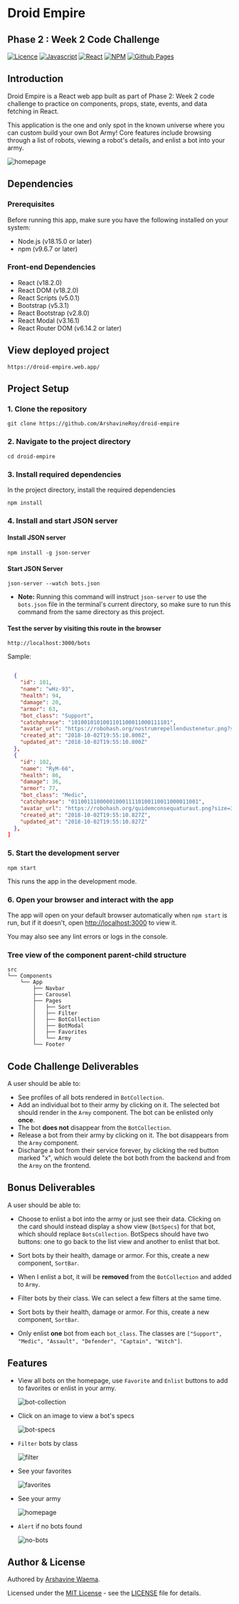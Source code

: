 # Droid Empire

## Phase 2 : Week 2 Code Challenge

[![Licence](https://img.shields.io/github/license/Ileriayo/markdown-badges?style=for-the-badge)](./LICENSE)
[![Javascript](https://img.shields.io/badge/JavaScript-F7DF1E?style=for-the-badge&logo=javascript&logoColor=black)](https://www.javascript.com)
[![React](https://img.shields.io/badge/React-20232A?style=for-the-badge&logo=react&logoColor=61DAFB)](https://react.dev/)
[![NPM](https://img.shields.io/badge/NPM-%23CB3837.svg?style=for-the-badge&logo=npm&logoColor=white)](https://www.npmjs.com/)
[![Github Pages](https://img.shields.io/badge/github%20pages-121013?style=for-the-badge&logo=github&logoColor=white)](https://pages.github.com/)

## Introduction

Droid Empire is a React web app built as part of Phase 2: Week 2 code challenge to practice on components, props, state, events, and data fetching in React.

This application is the one and only spot in the known universe where you
can custom build your own Bot Army! Core features include browsing through
a list of robots, viewing a robot's details, and enlist a bot into your army.

![homepage](public/droid-home.png)

## Dependencies

### Prerequisites

Before running this app, make sure you have the following installed on your system:

- Node.js (v18.15.0 or later)
- npm (v9.6.7 or later)

### Front-end Dependencies

- React (v18.2.0)
- React DOM (v18.2.0)
- React Scripts (v5.0.1)
- Bootstrap (v5.3.1)
- React Bootstrap (v2.8.0)
- React Modal (v3.16.1)
- React Router DOM (v6.14.2 or later)

## View deployed project

```
https://droid-empire.web.app/
```

## Project Setup

### 1. Clone the repository

```
git clone https://github.com/ArshavineRoy/droid-empire
```

### 2. Navigate to the project directory

```
cd droid-empire
```

### 3. Install required dependencies

In the project directory, install the required dependencies

```
npm install
```

### 4. Install and start JSON server

#### Install JSON server

```
npm install -g json-server
```

#### Start JSON Server

```
json-server --watch bots.json
```

- **Note:** Running this command will instruct `json-server` to use the `bots.json` file in the terminal's current directory, so make sure to run this command from the same directory as this project.

#### Test the server by visiting this route in the browser

```
http://localhost:3000/bots
```

Sample:

```json

  {
    "id": 101,
    "name": "wHz-93",
    "health": 94,
    "damage": 20,
    "armor": 63,
    "bot_class": "Support",
    "catchphrase": "1010010101001101100011000111101",
    "avatar_url": "https://robohash.org/nostrumrepellendustenetur.png?size=300x300&set=set1",
    "created_at": "2018-10-02T19:55:10.800Z",
    "updated_at": "2018-10-02T19:55:10.800Z"
  },
  {
    "id": 102,
    "name": "RyM-66",
    "health": 86,
    "damage": 36,
    "armor": 77,
    "bot_class": "Medic",
    "catchphrase": "0110011100000100011110100110011000011001",
    "avatar_url": "https://robohash.org/quidemconsequaturaut.png?size=300x300&set=set1",
    "created_at": "2018-10-02T19:55:10.827Z",
    "updated_at": "2018-10-02T19:55:10.827Z"
  },
]
```

### 5. Start the development server

```
npm start
```

This runs the app in the development mode.

### 6. Open your browser and interact with the app

The app will open on your default browser automatically when `npm start` is run, but if it doesn't, open [http://localhost:3000](http://localhost:3000) to view it.

You may also see any lint errors or logs in the console.

### Tree view of the component parent-child structure

```text
src
└── Components
	└── App
	    ├── Navbar
	    ├── Carousel
	    ├── Pages
	    │   ├── Sort
	    │   ├── Filter
	    │   ├── BotCollection
	    │   ├── BotModal
	    │   ├── Favorites
	    │   └── Army
	    └── Footer
```

## Code Challenge Deliverables

A user should be able to:

- See profiles of all bots rendered in `BotCollection`.
- Add an individual bot to their army by clicking on it. The selected bot should
  render in the `Army` component. The bot can be enlisted only **once**.
- The bot **does not** disappear from the `BotCollection`.
- Release a bot from their army by clicking on it. The bot disappears from the
  `Army` component.
- Discharge a bot from their service forever, by clicking the red button marked
  "x", which would delete the bot both from the backend and from the
  `Army` on the frontend.

## Bonus Deliverables

A user should be able to:

- Choose to enlist a bot into the army or just see their data. Clicking
  on the card should instead display a show view (`BotSpecs`) for that bot,
  which should replace `BotsCollection`. BotSpecs should have two buttons: one
  to go back to the list view and another to enlist that bot.
  
- Sort bots by their health, damage or armor. For this, create a new component,
  `SortBar`.
- When I enlist a bot, it will be **removed** from the `BotCollection` and added
  to `Army`.
- Filter bots by their class. We can select a few filters at the same time.
- Sort bots by their health, damage or armor. For this, create a new component,
  `SortBar`.
- Only enlist **one** bot from each `bot_class`. The classes are
  `["Support", "Medic", "Assault", "Defender", "Captain", "Witch"]`.

## Features

- View all bots on the homepage, use `Favorite` and `Enlist` buttons to add to favorites or enlist in your army.

  ![bot-collection](public/view-bots.png)

- Click on an image to view a bot's specs

  ![bot-specs](public/bot-specs.png)

- `Filter` bots by class

  ![filter](public/filter-bots.png)

- See your favorites

  ![favorites](public/favorites.png)

- See your army

  ![homepage](public/army.png)

- `Alert` if no bots found

  ![no-bots](public/no-bots.png)


## Author & License

Authored by [Arshavine Waema](https://github.com/ArshavineRoy).

Licensed under the [MIT License](LICENSE) - see the [LICENSE](LICENSE) file for details.